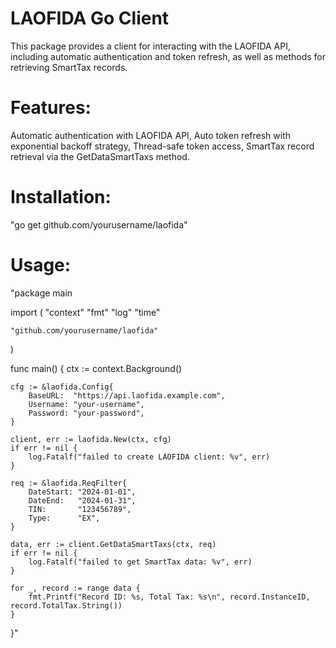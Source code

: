 ﻿# LAOFIDA Go Client
   This package provides a client for interacting with the LAOFIDA API, including automatic authentication and token refresh, as well as methods for retrieving SmartTax records.
   
# Features:
   Automatic authentication with LAOFIDA API,
   Auto token refresh with exponential backoff strategy,
   Thread-safe token access,
   SmartTax record retrieval via the GetDataSmartTaxs method.

# Installation:
   "go get github.com/yourusername/laofida"

# Usage:
   "package main

import (
	"context"
	"fmt"
	"log"
	"time"

	"github.com/yourusername/laofida"
)

func main() {
	ctx := context.Background()

	cfg := &laofida.Config{
		BaseURL:  "https://api.laofida.example.com",
		Username: "your-username",
		Password: "your-password",
	}

	client, err := laofida.New(ctx, cfg)
	if err != nil {
		log.Fatalf("failed to create LAOFIDA client: %v", err)
	}

	req := &laofida.ReqFilter{
		DateStart: "2024-01-01",
		DateEnd:   "2024-01-31",
		TIN:       "123456789",
		Type:      "EX",
	}

	data, err := client.GetDataSmartTaxs(ctx, req)
	if err != nil {
		log.Fatalf("failed to get SmartTax data: %v", err)
	}

	for _, record := range data {
		fmt.Printf("Record ID: %s, Total Tax: %s\n", record.InstanceID, record.TotalTax.String())
	}
}"

